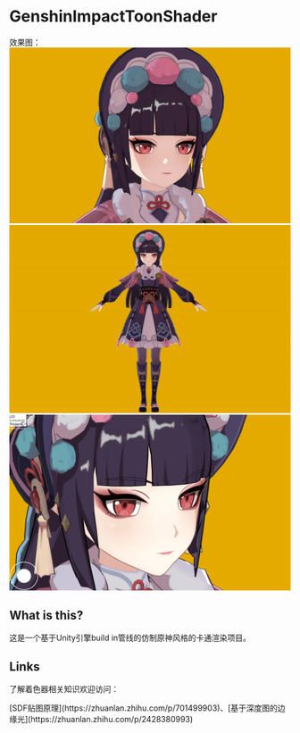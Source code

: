 # GenshinImpactToonShader
  
效果图：
![图片1](https://github.com/Long-Zixuan/GenshinImpact_ToonShader/blob/master/Rendering/LZX_ToonShaderTest_rt_2024_10_10_19_48_45.jpg)
![图片2](https://github.com/Long-Zixuan/GenshinImpact_ToonShader/blob/master/Rendering/LZX_ToonShaderTest_rt_2024_10_28_21_17_27.jpg)
![图片3](https://github.com/Long-Zixuan/GenshinImpact_ToonShader/blob/master/Rendering/Render.png)
## What is this?
<p>这是一个基于Unity引擎build in管线的仿制原神风格的卡通渲染项目。</p>

## Links
<p>了解着色器相关知识欢迎访问：</p>
[SDF贴图原理](https://zhuanlan.zhihu.com/p/701499903)、[基于深度图的边缘光](https://zhuanlan.zhihu.com/p/2428380993)
